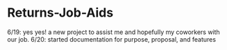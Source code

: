 # Returns-Job-Aids

6/19: yes yes! a new project to assist me and hopefully my coworkers with our job.
6/20: started documentation for purpose, proposal, and features 

